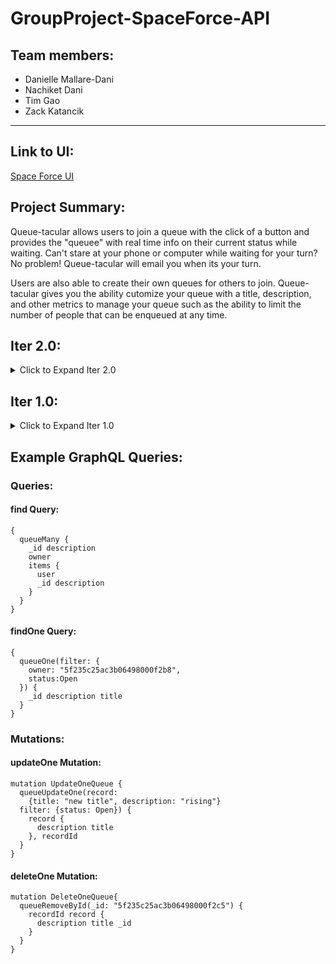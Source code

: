 # GroupProject-SpaceForce-API

## Team members:

- Danielle Mallare-Dani
- Nachiket Dani
- Tim Gao
- Zack Katancik

---

## Link to UI:

[Space Force UI](https://github.ccs.neu.edu/NEU-CS5610-SU20/GroupProject-SpaceForce-UI)

## Project Summary:

<p> Queue-tacular allows users to join a queue with the click of a button and provides
the "queuee" with real time info on their current status while waiting. Can't stare
at your phone or computer while waiting for your turn? No problem! Queue-tacular will email
you when its your turn.</p>

<p> Users are also able to create their own queues for others to join. Queue-tacular gives
you the ability cutomize your queue with a title, description, and other metrics to manage your queue such
as the ability to limit the number of people that can be enqueued at any time.</p>

## Iter 2.0:

<details>
  <summary>Click to Expand Iter 2.0</summary>

### Summary of Work Completed:

#### Lifts all Dashboard Component state to top level App component (Danielle, Tim, Zack)

- Code found in `src/layouts/Admin.js`
- Migrates all Dashboard component state including items user is in, queues they are in,
  created queues, etc., to top level App component
- Passes relevant data as props to all child components including CreatesQueues, QueueMultiview, Join, etc.

#### Makes Create component dynamic (Tim)

- Code found in `src/views/Create.js`

See the screenshot below:
![Create Component](https://github.ccs.neu.edu/NEU-CS5610-SU20/GroupProject-SpaceForce-API/blob/master/readme_screenshots/iter2_create.JPG)

#### Designs MyCreatedQueues, QueueMultiview, InQueue, QueueMini components (Zack)

- Code throughout components of corresponding names
- Set state, created functions, and wrote render methods etc. to build the components needed to display queues, both that a user has joined and created. With windows that appear and close out, etc. (I also made the logo harhar)

See screenshot below:
![Dashboard With Expanded Create Component](https://github.ccs.neu.edu/NEU-CS5610-SU20/GroupProject-SpaceForce-API/blob/master/readme_screenshots/iter2_create_full.jpg)
![List of queues, clickable to open expanded view](https://github.ccs.neu.edu/NEU-CS5610-SU20/GroupProject-SpaceForce-API/blob/master/readme_screenshots/iter2_createdqueues.jpg)

#### Makes Join a dynamic component and adds search bar (Nachiket)

- Code found in `src/views/join.js`
- Implements search bar so user can search for a queue by title
- Displays queues brought up by search bar
- Creates a "Join Queue" button that is disabled if a valid queue title is not found or the user is not logged in
- Join Queue button creates a new Item in the Items collection of the datatbase corresponding to the logged in user

See the screenshots below:

![Join component user not logged in](https://github.ccs.neu.edu/NEU-CS5610-SU20/GroupProject-SpaceForce-API/blob/master/readme_screenshots/iter2_JoinButtonDisabled.JPG)

![Join component user logged in](https://github.ccs.neu.edu/NEU-CS5610-SU20/GroupProject-SpaceForce-API/blob/master/readme_screenshots/iter2_Join_SearchBar_UserLoggedIn.JPG)

#### Google login / logout (Danielle)

- Created a Login component - found in `src/components/Login.js`
- Utilized library `react-google-login` to implement signing in/out with Google account
- Handles when a user logs in with a Google account for the first time
  - A new User is created in the database with their credentials from Google
- Handles when a user has not signed in

  - components are empty - no data is displayed (see the screenshot below)

  ![Logged out view](https://github.ccs.neu.edu/NEU-CS5610-SU20/GroupProject-SpaceForce-API/blob/master/readme_screenshots/iter2_dashboard_notloggedin.JPG)

#### Display detailed information about queues user is in (Danielle)

- Queries the database to grab all queues the user is in
- Displays each queue user is in (code in `src/components/QueueMultiview.js`)
- Displays detailed information about each queue (code in `src/components/InQueue.js` )
  - Progress bar dynamically rendered to show where user is in relation to their place in line.
  - Queue title, description, the user's item description for that queue, and when the queue will close is displayed

See the screenshot below:

![Queues user is in detailed information](https://github.ccs.neu.edu/NEU-CS5610-SU20/GroupProject-SpaceForce-API/blob/master/readme_screenshots/iter2_InQueue_components.JPG)

</details>

## Iter 1.0:

<details>
  <summary>Click to Expand Iter 1.0</summary>

### Build and Run Instructions:

1. Clone both repos: <br>
   [Space Force UI](https://github.ccs.neu.edu/NEU-CS5610-SU20/GroupProject-SpaceForce-UI) <br>
   [Space Force API](https://github.ccs.neu.edu/NEU-CS5610-SU20/GroupProject-SpaceForce-API)

2. To populate the database, run the script in the scripts/init.mongoose.js with node.

```
$ node scripts/init.mongoose.js
```

3. Run the the application, install dependencies, and start with the start scripts:

```
$ npm i
$ npm start
```

The default graphql server API server is run on localhost:4000

### Summary of Work completed:

<p>We initally went with a similar API to the issuetracker project but found that
querying the data base and grabbing specific information from the response object
was becoming cumbersome. To mitigate this issue, we switched to work with Mongoose as
opposed to the MongoDB driver for Node.</p> The Database has three main collections- Users,
Queues, and Items. A summary of the relationship between these collections is below:
</p>

- A queue has an owner that is a member of the User collection.
- A queue also has a list of items.
- A item has an a user that is a member of the User collection.

<p>The basic CRUD operations were implemented in this iteration on the API and we have begun
to integrate these into the application. A summary of these is below:</p>

- <strong>Create:</strong> A user has the ability to to create their own queue (see the side nav bar).
  Clicking on "Create" will take the user to a page with a form allowing the user to input their queue's information.
  Queue title and desription are required. All other fields are optional. In the future, when a user navigates to
  the Join page and clicks "Join Queue" to join a queue, a new item will be created and added to the specified queue.

  ![Create Page](https://github.ccs.neu.edu/NEU-CS5610-SU20/GroupProject-SpaceForce-API/blob/master/readme_screenshots/iter1_create.JPG)

- <strong>Read:</strong> The main dashboard page of the application shows the user queues they are currently in
  and a history of queues they had been in previously (queues they are no longer "Waiting" in).
  Queues are displayed in a timeline format giving the user perspective on where they are in reference
  to the end of the queue (and being served!)

  ![Main Dashboard](https://github.ccs.neu.edu/NEU-CS5610-SU20/GroupProject-SpaceForce-API/blob/master/readme_screenshots/iter1_dashboard_new.JPG)

  The InQueue component giving the user perspective on where they are in reference to the end of the queue

  ![InQueue component](https://github.ccs.neu.edu/NEU-CS5610-SU20/GroupProject-SpaceForce-API/blob/master/readme_screenshots/iter1_inQueue.JPG)

- <strong>Update:</strong> Currently our application supports many different update API's ranging from allowing
  a user to change their own information (such as their email), to allowing an item in the queue to be updated
  to change an item's status from "Waiting" to "Served." Other operations include updating queue information
  (such as updating a description or queue status), removing an item from the queue.

  ![Join a Queue](https://github.ccs.neu.edu/NEU-CS5610-SU20/GroupProject-SpaceForce-API/blob/master/readme_screenshots/iter1_join.JPG)

- <strong>Delete:</strong> Our application also supports API's to delete an item in a queue and to delete
  an entire queue itself.

### Summary of Contributions

- API, original schema with resolver functions - Tim, Danielle, and Nachiket (see old_api folder)
- API, migration to Mongoose - Tim
- UI, initial setup - Zack
- UI, creation of InQueue, MultiviewQueue, Dashboard components - Zack
- UI, created GraphQLFetch function - Danielle
- UI, integrated Dashboard components InQueue and QueueMultiview with the database - Danielle
- UI, Create component - Tim
- UI, Join component and integrated Join with the UI - Nachiket

## </details>

## Example GraphQL Queries:

### Queries:

#### find Query:

    {
      queueMany {
        _id description
        owner
        items {
          user
          _id description
        }
      }
    }

#### findOne Query:

    {
      queueOne(filter: {
        owner: "5f235c25ac3b06498000f2b8",
        status:Open
      }) {
        _id description title
      }
    }

### Mutations:

#### updateOne Mutation:

    mutation UpdateOneQueue {
      queueUpdateOne(record:
        {title: "new title", description: "rising"}
      filter: {status: Open}) {
        record {
          description title
        }, recordId
      }
    }

#### deleteOne Mutation:

    mutation DeleteOneQueue{
      queueRemoveById(_id: "5f235c25ac3b06498000f2c5") {
        recordId record {
          description title _id
        }
      }
    }
